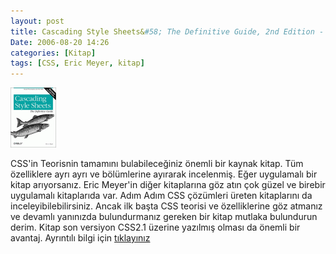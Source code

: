 ```yaml
---
layout: post
title: Cascading Style Sheets&#58; The Definitive Guide, 2nd Edition - Eric Meyer
Date: 2006-08-20 14:26
categories: [Kitap]
tags: [CSS, Eric Meyer, kitap]
---
```


![Cascading Style Sheets: The Definitive Guide, 2nd Edition - Eric Meyer][]

CSS'in Teorisnin tamamını bulabileceğiniz önemli bir kaynak
kitap. Tüm özelliklere ayrı ayrı ve bölümlerine ayırarak incelenmiş.
Eğer uygulamalı bir kitap arıyorsanız. Eric Meyer'in diğer kitaplarına
göz atın çok güzel ve birebir uygulamalı kitaplarıda var. Adım Adım CSS
çözümleri üreten kitaplarını da inceleyibilebilirsiniz. Ancak ilk başta
CSS teorisi ve özelliklerine göz atmanız ve devamlı yanınızda
bulundurmanız gereken bir kitap mutlaka bulundurun derim. Kitap son
versiyon CSS2.1 üzerine yazılmış olması da önemli bir avantaj. Ayrıntılı
bilgi için [tıklayınız][]

  [Cascading Style Sheets: The Definitive Guide, 2nd Edition - Eric Meyer]: /images/css_defineguside.thumbnail.gif
  [tıklayınız]: http://www.oreilly.com/catalog/css2/
